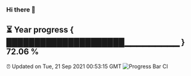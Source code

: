 ### Hi there 👋
⏳ Year progress { █████████████████████▁▁▁▁▁▁▁▁▁ } 72.06 %
---
⏰ Updated on Tue, 21 Sep 2021 00:53:15 GMT
![Progress Bar CI](https://github.com/liununu/liununu/workflows/Progress%20Bar%20CI/badge.svg)

